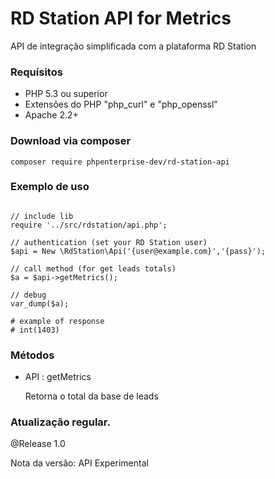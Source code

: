 # RD Station API for Metrics
API de integração simplificada com a plataforma RD Station

### Requísitos 

* PHP 5.3 ou superior
* Extensões do PHP "php_curl" e "php_openssl"
* Apache 2.2+


### Download via composer   

    composer require phpenterprise-dev/rd-station-api

### Exemplo de uso

~~~.php

// include lib
require '../src/rdstation/api.php';

// authentication (set your RD Station user)
$api = New \RdStation\Api('{user@example.com}','{pass}');

// call method (for get leads totals) 
$a = $api->getMetrics();
        
// debug
var_dump($a);

# example of response
# int(1403)

~~~

### Métodos

* API : getMetrics

  Retorna o total da base de leads

### Atualização regular.

@Release 1.0

Nota da versão: API Experimental
